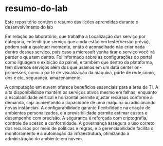 # resumo-do-lab
Este repositório contém o resumo das lições aprendidas durante o desenvolvimento do lab

Em relação ao laboratório, que trabalha a Localização dos serviço por categoria, entendi que serviço que ainda estão em teste(Versão prévia), podem sair a qualquer momento, então é aconselhado não criar nada dentro desses serviço, pois caso a microsoft venha tirar o serviço você irá perder o que tem dentro. Foi informado sobre as configurações do portal como liguagem e exibição do painel, e também que dentro da plataforma, tem diversos serviços além dos que usamos em um data center on-primesses, como a parte de visualização da máquina, parte de rede,como, dns e etc, segurança, amazenamento.


A computação em nuvem oferece benefícios essenciais para a área de TI. A alta disponibilidade mantém os serviços ativos mesmo em falhas, enquanto a escalabilidade vertical e horizontal permite ajustar recursos conforme a demanda, seja aumentando a capacidade de uma máquina ou adicionando novas instâncias. A configurabilidade garante flexibilidade na criação de ambientes personalizados, e a previsibilidade permite estimar custos e desempenho com precisão.
A segurança é reforçada com criptografia, controle de acesso e conformidade. A governança assegura o uso correto dos recursos por meio de políticas e regras, e a gerenciabilidade facilita o monitoramento e a automação da infraestrutura, otimizando a administração do ambiente em nuvem.
